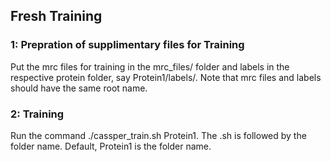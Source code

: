 ## Fresh Training
### 1: Prepration of supplimentary files for Training
Put the mrc files for training in the mrc_files/ folder and labels in the respective protein folder, say Protein1/labels/. Note that mrc files and labels should have the same root name.

### 2: Training
Run the command ./cassper_train.sh Protein1. The .sh is followed by the folder name. Default, Protein1 is the folder name.


